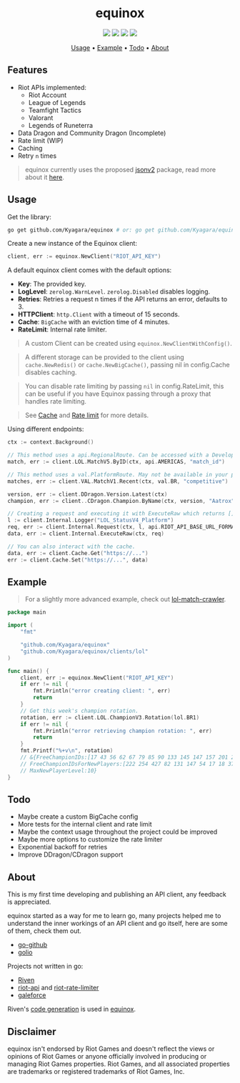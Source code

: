 <div align="center">
	<h1>equinox</h1>
	<img src="https://img.shields.io/github/go-mod/go-version/Kyagara/equinox?style=flat-square&label=go">
	<a href="https://github.com/Kyagara/equinox/tags"><img src="https://img.shields.io/github/v/tag/Kyagara/equinox?label=release&style=flat-square"/></a>
	<a href="https://pkg.go.dev/github.com/Kyagara/equinox"><img src="https://img.shields.io/static/v1?label=godoc&message=reference&color=blue&style=flat-square"/></a>
	<a href="https://codecov.io/gh/Kyagara/equinox"><img src="https://img.shields.io/codecov/c/github/Kyagara/equinox?style=flat-square&color=blue&label=coverage"/></a>
	<p>
		<a href="#usage">Usage</a> •
		<a href="#example">Example</a> •
		<a href="#todo">Todo</a> •
		<a href="#about">About</a>
	</p>
</div>

## Features

- Riot APIs implemented:
  - Riot Account
  - League of Legends
  - Teamfight Tactics
  - Valorant
  - Legends of Runeterra
- Data Dragon and Community Dragon (Incomplete)
- Rate limit (WIP)
- Caching
- Retry `n` times

> equinox currently uses the proposed [jsonv2](https://github.com/go-json-experiment/json) package, read more about it [here](https://github.com/golang/go/discussions/63397).

## Usage

Get the library:

```bash
go get github.com/Kyagara/equinox # or: go get github.com/Kyagara/equinox@master
```

Create a new instance of the Equinox client:

```go
client, err := equinox.NewClient("RIOT_API_KEY")
```

A default equinox client comes with the default options:

- **Key**: The provided key.
- **LogLevel**: `zerolog.WarnLevel`. `zerolog.Disabled` disables logging.
- **Retries**: Retries a request n times if the API returns an error, defaults to 3.
- **HTTPClient**: `http.Client` with a timeout of 15 seconds.
- **Cache**: `BigCache` with an eviction time of 4 minutes.
- **RateLimit**: Internal rate limiter.

> A custom Client can be created using `equinox.NewClientWithConfig()`.

> A different storage can be provided to the client using `cache.NewRedis()` or `cache.NewBigCache()`, passing nil in config.Cache disables caching.

> You can disable rate limiting by passing `nil` in config.RateLimit, this can be useful if you have Equinox passing through a proxy that handles rate limiting.

> See [Cache](https://github.com/Kyagara/equinox/tree/master/cache) and [Rate limit](https://github.com/Kyagara/equinox/tree/master/ratelimit) for more details.

Using different endpoints:

```go
ctx := context.Background()

// This method uses a api.RegionalRoute. Can be accessed with a Development key.
match, err := client.LOL.MatchV5.ByID(ctx, api.AMERICAS, "match_id")

// This method uses a val.PlatformRoute. May not be available in your policy.
matches, err := client.VAL.MatchV1.Recent(ctx, val.BR, "competitive")

version, err := client.DDragon.Version.Latest(ctx)
champion, err := client..CDragon.Champion.ByName(ctx, version, "Aatrox")

// Creating a request and executing it with ExecuteRaw which returns []byte but skips checking cache.
l := client.Internal.Logger("LOL_StatusV4_Platform")
req, err := client.Internal.Request(ctx, l, api.RIOT_API_BASE_URL_FORMAT, http.MethodGet, lol.BR1, "/lol/status/v4/platform-data", "", nil)
data, err := client.Internal.ExecuteRaw(ctx, req)

// You can also interact with the cache.
data, err := client.Cache.Get("https://...")
err := client.Cache.Set("https://...", data)
```

## Example

> For a slightly more advanced example, check out [lol-match-crawler](https://github.com/Kyagara/lol-match-crawler).

```go
package main

import (
	"fmt"

	"github.com/Kyagara/equinox"
	"github.com/Kyagara/equinox/clients/lol"
)

func main() {
	client, err := equinox.NewClient("RIOT_API_KEY")
	if err != nil {
		fmt.Println("error creating client: ", err)
		return
	}
	// Get this week's champion rotation.
	rotation, err := client.LOL.ChampionV3.Rotation(lol.BR1)
	if err != nil {
		fmt.Println("error retrieving champion rotation: ", err)
		return
	}
	fmt.Printf("%+v\n", rotation)
	// &{FreeChampionIDs:[17 43 56 62 67 79 85 90 133 145 147 157 201 203 245 518]
	// FreeChampionIDsForNewPlayers:[222 254 427 82 131 147 54 17 18 37]
	// MaxNewPlayerLevel:10}
}
```

## Todo

- Maybe create a custom BigCache config
- More tests for the internal client and rate limit
- Maybe the context usage throughout the project could be improved
- Maybe more options to customize the rate limiter
- Exponential backoff for retries
- Improve DDragon/CDragon support

## About

This is my first time developing and publishing an API client, any feedback is appreciated.

equinox started as a way for me to learn go, many projects helped me to understand the inner workings of an API client and go itself, here are some of them, check them out.

- [go-github](https://github.com/google/go-github)
- [golio](https://github.com/KnutZuidema/golio)

Projects not written in go:

- [Riven](https://github.com/MingweiSamuel/Riven)
- [riot-api](https://github.com/fightmegg/riot-api) and [riot-rate-limiter](https://github.com/fightmegg/riot-rate-limiter)
- [galeforce](https://github.com/bcho04/galeforce)

Riven's [code generation](https://github.com/MingweiSamuel/Riven/tree/v/2.x.x/riven/srcgen) is used in [equinox](https://github.com/Kyagara/equinox/tree/master/srcgen).

## Disclaimer

equinox isn't endorsed by Riot Games and doesn't reflect the views or opinions of Riot Games or anyone officially involved in producing or managing Riot Games properties. Riot Games, and all associated properties are trademarks or registered trademarks of Riot Games, Inc.
